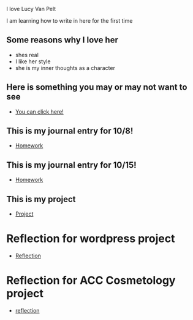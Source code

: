 I love Lucy Van Pelt

I am learning how to write in here for the first time

## Some reasons why I love her

* shes real
* I like her style
* she is my inner thoughts as a character

## Here is something you may or may not want to see

- [You can click here!](MyIntrests.md)

## This is my journal entry for 10/8!

- [Homework](entries/homeworkfor08.md)

## This is my journal entry for 10/15!

- [Homework](entries/homeworkfor1015.md)

## This is my project 
- [Project](https://busy412.wordpress.com/)

# Reflection for wordpress project
- [Reflection](entries/ProjectReflection.md)

# Reflection for ACC Cosmetology project
- [reflection](entries/accprogram.md)
